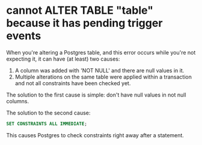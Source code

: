 # cannot ALTER TABLE "table" because it has pending trigger events

When you're altering a Postgres table, and this error occurs while you're not expecting
it, it can have (at least) two causes:

1. A column was added with 'NOT NULL' and there are null values in it.
2. Multiple alterations on the same table were applied within a transaction and not all
   constraints have been checked yet.

The solution to the first cause is simple: don't have null values in not null columns.

The solution to the second cause:

```SQL
SET CONSTRAINTS ALL IMMEDIATE;
```

This causes Postgres to check constraints right away after a statement.
